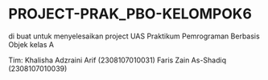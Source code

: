 # PROJECT-PRAK_PBO-KELOMPOK6
di buat untuk menyelesaikan project UAS Praktikum Pemrograman Berbasis Objek kelas A

Tim:
Khalisha Adzraini Arif (2308107010031)
Faris Zain As-Shadiq (2308107010039)  

